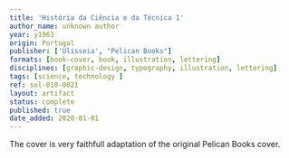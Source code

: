 ```yaml
---
title: 'História da Ciência e da Técnica 1'
author_name: unknown author
year: y1963
origin: Portugal
publisher: ['Ulisseia', "Pelican Books"]
formats: [book-cover, book, illustration, lettering]
disciplines: [graphic-design, typography, illustration, lettering]
tags: [science, technology ]
ref: sol-010-0021
layout: artifact
status: complete
published: true
date_added: 2020-01-01
---
```

The cover is very faithfull adaptation of the original Pelican Books cover.
